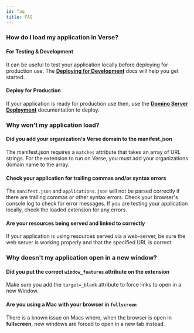```yaml
---
id: faq
title: FAQ
---
```


### How do I load my application in Verse?

#### For Testing & Development
It can be useful to test your application locally before deploying for production use. The **[Deploying for Development](../development)** docs will help you get started.

#### Deploy for Production
If your application is ready for production use then, use the **[Domino Server Deployment](../domino-server-deployment)** documentation to deploy.

### Why won't my application load?

#### Did you add your organization's Verse domain to the manifest.json
The manifest.json requires a `matches` attribute that takes an array of URL strings. For the extension to run on Verse, you must add your organizations domain name to the array. 

#### Check your application for trailing commas and/or syntax errors
The `manifest.json` and `applications.json` will not be parsed correctly if there are trailing commas or other syntax errors. Check your browser's console log to check for error messages. If you are testing your application locally, check the loaded extension for any errors.

#### Are your resources being served and linked to correctly
If your application is using resources served via a web-server, be sure the web server is working properly and that the specified URL is correct.

### Why doesn't my application open in a new window?

#### Did you put the correct `window_features` attribute on the extension
Make sure you add the `target=_blank` attribute to force links to open in a new Window.

#### Are you using a Mac with your browser in `fullscreen`
There is a known issue on Macs where, when the browser is open in **fullscreen**, new windows are forced to open in a new tab instead.
